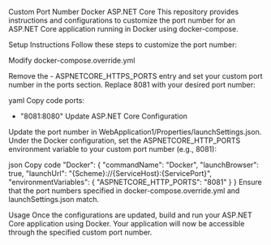 Custom Port Number Docker ASP.NET Core
This repository provides instructions and configurations to customize the port number for an ASP.NET Core application running in Docker using docker-compose.

Setup Instructions
Follow these steps to customize the port number:

Modify docker-compose.override.yml

Remove the - ASPNETCORE_HTTPS_PORTS entry and set your custom port number in the ports section. Replace 8081 with your desired port number:

yaml
Copy code
ports:
  - "8081:8080"
Update ASP.NET Core Configuration

Update the port number in WebApplication1/Properties/launchSettings.json. Under the Docker configuration, set the ASPNETCORE_HTTP_PORTS environment variable to your custom port number (e.g., 8081):

json
Copy code
"Docker": {
      "commandName": "Docker",
      "launchBrowser": true,
      "launchUrl": "{Scheme}://{ServiceHost}:{ServicePort}",
      "environmentVariables": {
        "ASPNETCORE_HTTP_PORTS": "8081"
      }
    }
Ensure that the port numbers specified in docker-compose.override.yml and launchSettings.json match.

Usage
Once the configurations are updated, build and run your ASP.NET Core application using Docker. Your application will now be accessible through the specified custom port number.
